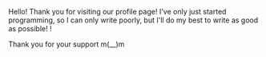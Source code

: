 Hello! Thank you for visiting our profile page!
I've only just started programming, so I can only write poorly, but I'll do my best to write as good as possible! !

Thank you for your support m(__)m
